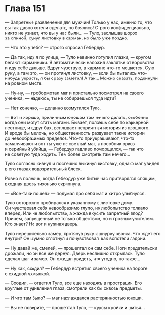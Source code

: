 # Глава 151

— Запретные развлечения для мужчин! Только у нас, именно то, что вы так давно хотели сделать, но боялись! Строго конфиденциально, никто не узнает, что вы у нас были... — Туло, заслышав шорох за спиной, сунул листовку в карман, но было уже поздно.

— Что это у тебя? — строго спросил Гебердур.

— Да так, иду я по улице, — Туло невинно потупил глазки, — кругом бегают карманники. Я автоматически наложил заклятье от воровства и иду себе дальше. Вдруг чувствую, в кармане что-то мешается. Сую руку, а там это, — он протянул листовку, — если бы пытались что-нибудь украсть, я бы сразу заметил! А так... Можно сказать, подкинули на ровном месте.

— Ну-ну, — пробормотал маг и пристально посмотрел на своего ученика, — надеюсь, ты не собираешься туда идти?

— Нет конечно, — деланно возмутился Туло.

— Вот и хорошо, приличным юношам там нечего делать, особенно когда они могут стать магами. Бывает, ползешь себе по карьерной лестнице, и вдруг бах, всплывает неприятная история из прошлого. И вроде бы мелочь, но общественность раздувает такие истории до невообразимых пределов. Что-то приукрашивают, что-то замалчивают и вот ты уже не светлый маг, а пособник орков и серийный убийца, — Гебердур гадливо поморщился, — так что не советую туда ходить. Тем более смотреть там нечего...

Туло согласно кивнул и поспешно выкинул листовку, однако маг увидел в его глазах подозрительный блеск.

Ровно в полночь, когда Гебердур уже битый час притворялся спящим, входная дверь тихонько скрипнула.

— «Все-таки пошел» — подумал про себя маг и хитро улыбнулся.

Туло осторожно пробирался к указанному в листовке дому. Он чувствовал себя невообразимо глупо, но любопытство толкало вперед. Или не любопытство, а жажда вкусить запретный плод? Причем, запрещенный не только обществом, но и грозным учителем. Кто знает? Но вот и нужная дверь.

Туло нерешительно замер, протянув руку к шнурку звонка. Что ждет его внутри? Он шумно сглотнул и почувствовал, как вспотели ладони.

— Ну давай же, смелей, — прошептал он сам себе. Ноги предательски дрожали, но он все же дернул. Дверь неслышно открылась. Туло сделал шаг и замер. Он ожидал увидеть, что угодно, но такое...

— Ну как, сходил? — Гебердур встретил своего ученика на пороге с ехидной ухмылкой.

— Сходил, — ответил Туло, все еще находясь в прострации. Его круглые от удивления глаза, смотрели как бы сквозь предметы.

— И что там было? — маг наслаждался растерянностью юноши.

— Вы не поверите, — прошептал Туло, — курсы кройки и шитья...


